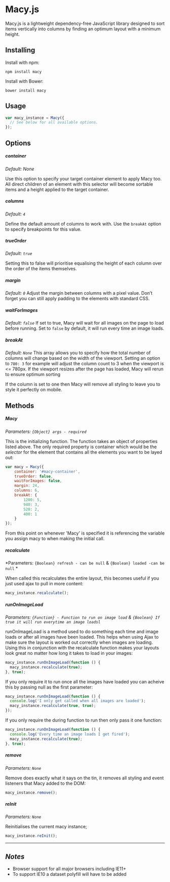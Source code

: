 # Macy.js
Macy.js is a lightweight dependency-free JavaScript library designed to sort items vertically into columns by finding an optimum layout with a minimum height.

## Installing
Install with npm:

```
npm install macy
```

Install with Bower:

```
bower install macy
```

## Usage
```javascript
var macy_instance = Macy({
  // See below for all available options.
});
```

## Options

##### **container**
*Default: None*

Use this option to specify your target container element to apply Macy too. All direct children of an element with this selector will become sortable items and a height applied to the target container.

##### **columns**
*Default: `4`*

Define the default amount of columns to work with. Use the `breakAt` option to specify breakpoints for this value.

##### **trueOrder**
*Default: `true`*

Setting this to false will prioritise equalising the height of each column over the order of the items themselves.

##### **margin**

*Default: `0`*
Adjust the margin between columns with a pixel value. Don’t forget you can still apply padding to the elements with standard CSS.

##### **waitForImages**

*Default: `false`*
If set to true, Macy will wait for all images on the page to load before running. Set to `false` by default, it will run every time an image loads.

##### **breakAt**

*Default: `None`*
This array allows you to specify how the total number of columns will change based on the width of the viewport. Setting an option to `780: 3` for example will adjust the column count to 3 when the viewport is <= 780px.
If the viewport resizes after the page has loaded, Macy will rerun to ensure optimum sorting

If the column is set to one then Macy will remove all styling to leave you to style it perfectly on mobile.


## Methods

##### **Macy**
*Parameters: `{Object} args - required`*

This is the initializing function. The function takes an object of properties listed above. The only required property is container which would be the *selector* for the element that contains all the elements you want to be layed out:

```javascript
var macy = Macy({
    container: '#macy-container',
    trueOrder: false,
    waitForImages: false,
    margin: 24,
    columns: 6,
    breakAt: {
        1200: 5,
        940: 3,
        520: 2,
        400: 1
    }
});
```

From this point on whenever 'Macy' is specified it is referencing the variable you assign macy to when making the initial call.

##### **recalculate**
*Parameters: `{Boolean} refresh - can be null` & `{Boolean} loaded -can be null` *

When called this recalculates the entire layout, this becomes useful if you just used ajax to pull in more content:

```javascript
macy_instance.recalculate();
```

##### **runOnImageLoad**

*Parameters: `{Function} - Function to run on image load` & `{Boolean} If true it will run everytime an image loadsl`*

runOnImageLoad is a method used to do something each time and image loads or after all images have been loaded. This helps when using Ajax to make sure the layout is worked out correctly when images are loading. Using this in conjunction with the recalculate function makes your layouts look great no matter how long it takes to load in your images:

```javascript
macy_instance.runOnImageLoad(function () {
  macy_instance.recalculate(true);
}, true);
```

If you only require it to run once all the images have loaded you can acheive this by passing null as the first parameter:

```javascript
macy_instance.runOnImageLoad(function () {
  console.log('I only get called when all images are loaded');
  macy_instance.recalculate(true, true);
});
```

If you only require the during function to run then only pass it one function:

```javascript
macy_instance.runOnImageLoad(function () {
  console.log('Every time an image loads I get fired');
  macy_instance.recalculate(true);
}, true);
```

##### **remove**
*Parameters: `None`*

Remove does exactly what it says on the tin, it removes all styling and event listeners that Macy added to the DOM:

```javascript
macy_instance.remove();
```

##### **reInit**
*Parameters: `None`*

Reinitialises the current macy instance;

```javascript
macy_instance.reInit();
```

---

## *Notes*
- Browser support for all major browsers including IE11+
- To support IE10 a dataset polyfill will have to be added
